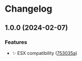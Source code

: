 # Changelog

## 1.0.0 (2024-02-07)


### Features

* :sparkles: ESX compatibility ([753035a](https://github.com/ashleyjrobinson/possible_treasure_maps/commit/753035a1b593447ed0be6f8d5ed89c42a9681802))
